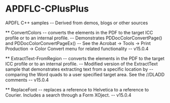 # APDFLC-CPlusPlus

APDFL C++ samples -- Derived from demos, blogs or other sources

** ConvertColors -- converts the elements in the PDF to the target ICC profile or to an internal profile. 
  -- Demonstrates PDDocColorConvertPage() and PDDocColorConvertPageEx()
  -- See the Acrobat -> Tools -> Print Production -> Color Convert menu for related functionality
  -- v15.0.4

** ExtractText-FromRegion -- converts the elements in the PDF to the target ICC profile or to an internal profile. 
  -- Modified version of the ExtractText sample that demonstrates extracting text from a specific location by 
  -- comparing the Word quads to a user specified target area. See the //DLADD comments
  -- v15.0.4
  
** ReplaceFont -- replaces a reference to Helvetica to a reference to Courier. Includes a search through a Form XOject.
  -- v15.0.4
